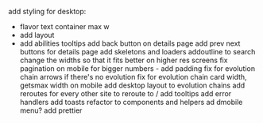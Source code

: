 add styling for desktop:

- flavor text container max w
- add layout
- add abilities tooltips
  add back button on details page
  add prev next buttons for details page
  add skeletons and loaders
  addoutline to search
  change the widths so that it fits better on higher res screens
  fix pagination on mobile for bigger numbers - add padding
  fix for evolution chain arrows if there's no evolution
  fix for evolution chain card width, getsmax width on mobile
  add desktop layout to evolution chains
  add reroutes for every other site to reroute to /
  add tooltips
  add error handlers
  add toasts
  refactor to components and helpers
  ad dmobile menu?
  add prettier
